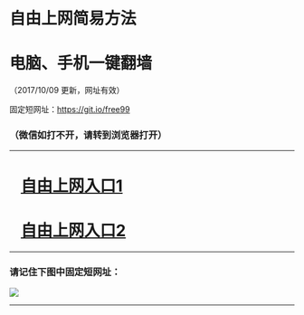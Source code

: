﻿# 自由上网简易方法

# 电脑、手机一键翻墙

（2017/10/09 更新，网址有效）

固定短网址：https://git.io/free99

### （微信如打不开，请转到浏览器打开）


***





# &nbsp;&nbsp; <a href="http://ft763913711.fwq-tz-1001.info/fwqtz01.html?t=100900117055 " target="_blank">自由上网入口1</a>
# &nbsp;&nbsp; <a href="http://ft276916301.fwq-tz-1002.info/fwqtz02.html?t=100900130659 " target="_blank">自由上网入口2</a>
***

### 请记住下图中固定短网址：

<img src="https://s3-us-west-2.amazonaws.com/fwq-1001/yjfq-20170905okok.png" /> 


***


